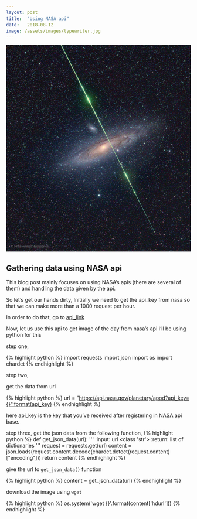```yaml
---
layout: post
title:  "Using NASA api"
date:   2018-08-12
image: /assets/images/typewriter.jpg
---
```

![2018-08-12](/assets/images/2018-08-12.jpg)
## Gathering data using NASA api
This blog post mainly focuses on using NASA’s apis (there are several of them)
and handling the data given by the api.

So let’s get our hands dirty,
Initially we need to get the api_key from nasa so that we can make more than a 1000 request per hour.

In order to do that, go to
[api_link](https://api.nasa.gov/index.html)

Now, let us use this api to get image of the day from nasa’s api
I’ll be using python for this

step one,

{% highlight python %}
import requests
import json
import os
import chardet
{% endhighlight %}

step two,

get the data from url

{% highlight python %}
url = "https://api.nasa.gov/planetary/apod?api_key={}".format(api_key)
{% endhighlight %}

here api_key is the key that you’ve received after registering in NASA api base.

step three,
get the json data from the following function,
{% highlight python %}
def get_json_data(url):
    '''
    :input: url <class 'str'>
    :return: list of dictionaries
    '''
    request = requests.get(url)
    content = json.loads(request.content.decode(chardet.detect(request.content)["encoding"]))
    return content
{% endhighlight %}

give the url to `get_json_data()` function

{% highlight python %}
content = get_json_data(url)
{% endhighlight %}

download the image using `wget`

{% highlight python %}
os.system('wget {}'.format(content['hdurl']))
{% endhighlight %}
